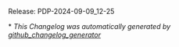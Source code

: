 Release: PDP-2024-09-09_12-25



\* *This Changelog was automatically generated by [github_changelog_generator](https://github.com/github-changelog-generator/github-changelog-generator)*
